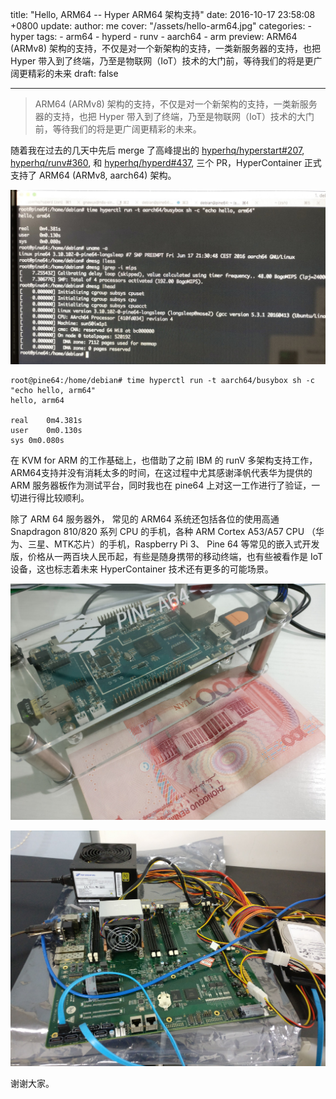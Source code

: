 title: "Hello, ARM64 -- Hyper ARM64 架构支持"
date: 2016-10-17 23:58:08 +0800
update:
author: me
cover: "/assets/hello-arm64.jpg"
categories:
    - hyper
tags:
    - arm64
    - hyperd
    - runv
    - aarch64
    - arm
preview: ARM64 (ARMv8) 架构的支持，不仅是对一个新架构的支持，一类新服务器的支持，也把 Hyper 带入到了终端，乃至是物联网（IoT）技术的大门前，等待我们的将是更广阔更精彩的未来
draft: false

---

> ARM64 (ARMv8) 架构的支持，不仅是对一个新架构的支持，一类新服务器的支持，也把 Hyper 带入到了终端，乃至是物联网（IoT）技术的大门前，等待我们的将是更广阔更精彩的未来。

随着我在过去的几天中先后 merge 了高峰提出的 [hyperhq/hyperstart#207](https://github.com/hyperhq/hyperstart/pull/207), [hyperhq/runv#360](https://github.com/hyperhq/runv/pull/360), 和 [hyperhq/hyperd#437](https://github.com/hyperhq/hyperd/pull/437), 三个 PR，HyperContainer 正式支持了 ARM64 (ARMv8, aarch64) 架构。

![ARM64 support](/assets/arm64.jpg)

```
root@pine64:/home/debian# time hyperctl run -t aarch64/busybox sh -c "echo hello, arm64"
hello, arm64

real    0m4.381s
user    0m0.130s
sys 0m0.080s
```

在 KVM for ARM 的工作基础上，也借助了之前 IBM 的 runV 多架构支持工作，ARM64支持并没有消耗太多的时间，在这过程中尤其感谢泽帆代表华为提供的 ARM 服务器板作为测试平台，同时我也在 pine64 上对这一工作进行了验证，一切进行得比较顺利。

除了 ARM 64 服务器外， 常见的 ARM64 系统还包括各位的使用高通 Snapdragon 810/820 系列 CPU 的手机，各种 ARM Cortex A53/A57 CPU （华为、三星、MTK芯片）的手机，Raspberry Pi 3、 Pine 64 等常见的嵌入式开发版，价格从一两百块人民币起，有些是随身携带的移动终端，也有些被看作是 IoT 设备，这也标志着未来 HyperContainer 技术还有更多的可能场景。

![pine64](/assets/pine64.jpg)

![华为 ARM64 服务器板](/assets/huwwei-arm64.jpg)

谢谢大家。

